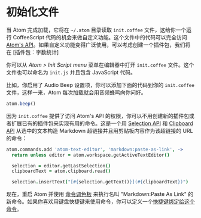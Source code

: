 # 初始化文件

当 Atom 完成加载，它将在 `~/.atom` 目录读取 `init.coffee` 文件，这给你一个运行 CoffeeScript 代码的机会来做自定义功能。这个文件中的代码可以完全访问 [Atom's API](https://atom.io/docs/api/v1.28.2/AtomEnvironment)。如果自定义功能变得广泛使用，可以考虑创建一个插件包，我们将在 [插件包：字数统计]

你可以从 *Atom > Init Script menu* 菜单在编辑器中打开 `init.coffee` 文件。这个文件也可以命名为 `init.js` 并且包含 JavaScript 代码。

比如，你启用了 Audio Beep 设置项，你可以添加下面的代码到你的 `init.coffee` 文件，这样一来，Atom 每次加载就会用音频蜂鸣向你问好。

```js
atom.beep()
```

因为 `init.coffee` 提供了访问 Atom's API 的权限，你可以不用创建新的插件包或者扩展已有的插件包来实现有用的命令。这是一个用 [Selection API](https://atom.io/docs/api/v1.28.2/Selection) 和 [Clipboard API](https://atom.io/docs/api/v1.28.2/Clipboard) 从选中的文本构造 Markdown 超链接并且用剪贴板内容作为该超链接的 URL 的命令：

```coffeescript
atom.commands.add 'atom-text-editor', 'markdown:paste-as-link', ->
  return unless editor = atom.workspace.getActiveTextEditor()

  selection = editor.getLastSelection()
  clipboardText = atom.clipboard.read()

  selection.insertText("[#{selection.getText()}](#{clipboardText})")
```

现在，重启 Atom 并使用 [命令调色板](/windows/chapter1/atom-basics?id=命令调色板) 来执行名叫 "Markdown:Paste As Link" 的新命令。如果你喜欢用键盘快捷键来使用命令，你可以定义一个[快捷键绑定给这个命令](https://flight-manual.atom.io/using-atom/sections/basic-customization/#customizing-keybindings)。
